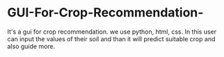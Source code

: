 # GUI-For-Crop-Recommendation-
It's a gui for crop recommendation. we use python, html, css. In this user can input the values of their soil and than it will predict suitable crop and also guide more.
